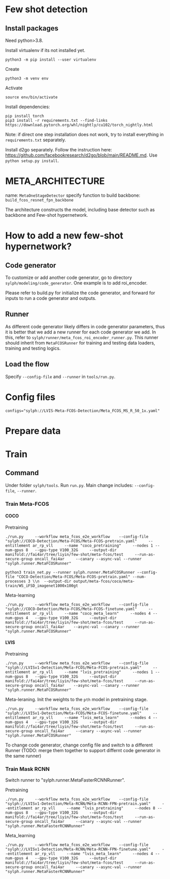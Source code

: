 # Few shot detection
## Install packages
Need python>3.8.

Install virtualenv if its not installed yet.
```
python3 -m pip install --user virtualenv
```
Create
```
python3 -m venv env
```
Activate
```
source env/bin/activate
```

Install dependencies:
```
pip install torch
pip3 install -r requirements.txt --find-links https://download.pytorch.org/whl/nightly/cu102/torch_nightly.html
```

Note: if direct one step installation does not work, try to install everything in `requirements.txt` separately.

Install d2go separately. Follow the instruction here: https://github.com/facebookresearch/d2go/blob/main/README.md. Use `python setup.py install`.





# META_ARCHITECTURE
name: `MetaOneStageDetector`
specify function to build backbone: `build_fcos_resnet_fpn_backbone`

The architecture constructs the model, including base detector such as backbone and Few-shot hypernetwork.

# How to add a new few-shot hypernetwork?
## Code generator
To customize or add another code generator, go to directory  `sylph/modeling/code_generator`. One example is to add roi_encoder.

Please refer to build.py for initialize the code generator, and forward for inputs to run a code generator and outputs.

## Runner
As different code generator likely differs in code generator parameters, thus it is better that we add a new runner for each code generator we add. In this, refer to `sylph/runner/meta_fcos_roi_encoder_runner.py`. This runner should inherit from `MetaFCOSRunner` for training and testing data loaders, training and testing logics.

## Load the flow
Specify    `--config-file` and `--runner` in `tools/run.py`.
# Config files
`configs="sylph://LVIS-Meta-FCOS-Detection/Meta_FCOS_MS_R_50_1x.yaml"`

# Prepare data
# Train
## Command
Under folder  `sylph/tools`. Run `run.py`. Main change includes: `--config-file`, `--runner`.
### Train Meta-FCOS
#### COCO
Pretraining
```
./run.py     --workflow meta_fcos_e2e_workflow    --config-file "sylph://COCO-Detection/Meta-FCOS/Meta-FCOS-pretrain.yaml"     --entitlement ar_rp_vll     --name "coco_pretraining"     --nodes 1 --num-gpus 8   --gpu-type V100_32G     --output-dir manifold://fai4ar/tree/liyin/few-shot/meta-fcos/test     --run-as-secure-group oncall_fai4ar     --canary --async-val --runner "sylph.runner.MetaFCOSRunner"
```

```
python3 train_net.py --runner sylph.runner.MetaFCOSRunner --config-file "COCO-Detection/Meta-FCOS/Meta-FCOS-pretrain.yaml" --num-processes 3 \\n  --output-dir output/meta-fcos/coco/meta-train/WS_iFSD_imagenet1000x100gt 
```

Meta-learning
```
./run.py     --workflow meta_fcos_e2e_workflow    --config-file "sylph://COCO-Detection/Meta-FCOS/Meta-FCOS-finetune.yaml"     --entitlement ar_rp_vll     --name "coco_meta_learn"     --nodes 4 --num-gpus 4   --gpu-type V100_32G     --output-dir manifold://fai4ar/tree/liyin/few-shot/meta-fcos/test     --run-as-secure-group oncall_fai4ar    --async-val --canary --runner "sylph.runner.MetaFCOSRunner"
```


#### LVIS

Pretraining
```
./run.py     --workflow meta_fcos_e2e_workflow    --config-file "sylph://LVISv1-Detection/Meta-FCOS/Meta-FCOS-pretrain.yaml"     --entitlement ar_rp_vll     --name "lvis_pretraining"     --nodes 1 --num-gpus 8   --gpu-type V100_32G     --output-dir manifold://fai4ar/tree/liyin/few-shot/meta-fcos/test     --run-as-secure-group oncall_fai4ar    --async-val --canary --runner "sylph.runner.MetaFCOSRunner"
```
Meta-leraning. Init the weights to the `pth` model in pretraining stage.
```
./run.py     --workflow meta_fcos_e2e_workflow    --config-file "sylph://LVISv1-Detection/Meta-FCOS/Meta-FCOS-finetune.yaml"     --entitlement ar_rp_vll     --name "lvis_meta_learn"     --nodes 4 --num-gpus 4   --gpu-type V100_32G     --output-dir manifold://fai4ar/tree/liyin/few-shot/meta-fcos/test     --run-as-secure-group oncall_fai4ar     --canary --async-val --runner "sylph.runner.MetaFCOSRunner"
```
To change code generator, change config file and switch to a different Runner (TODO: merge them together to support differnt code generator in the same runner)
### Train Mask RCNN
Switch runner to "sylph.runner.MetaFasterRCNNRunner".

Pretraining
```
./run.py     --workflow meta_fcos_e2e_workflow    --config-file "sylph://LVISv1-Detection/Meta-RCNN/Meta-RCNN-FPN-pretrain.yaml"     --entitlement ar_rp_vll     --name "lvis_pretraining"     --nodes 8 --num-gpus 8   --gpu-type V100_32G     --output-dir manifold://fai4ar/tree/liyin/few-shot/meta-fcos/test     --run-as-secure-group oncall_fai4ar     --canary --async-val --runner "sylph.runner.MetaFasterRCNNRunner"
```
Meta_learning
```
./run.py     --workflow meta_fcos_e2e_workflow    --config-file "sylph://LVISv1-Detection/Meta-RCNN/Meta-RCNN-FPN-finetune.yaml"     --entitlement ar_rp_vll     --name "lvis_meta_learn"     --nodes 4 --num-gpus 4   --gpu-type V100_32G     --output-dir manifold://fai4ar/tree/liyin/few-shot/meta-fcos/test     --run-as-secure-group oncall_fai4ar     --canary --async-val --runner "sylph.runner.MetaFasterRCNNRunner"
```
